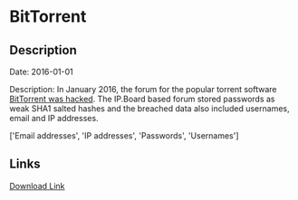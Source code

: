 # BitTorrent

## Description

Date: 2016-01-01

Description:
In January 2016, the forum for the popular torrent software <a href="https://motherboard.vice.com/read/another-day-another-hack-user-accounts-for-bittorrents-forum-hacking" target="_blank" rel="noopener">BitTorrent was hacked</a>. The IP.Board based forum stored passwords as weak SHA1 salted hashes and the breached data also included usernames, email and IP addresses.


['Email addresses', 'IP addresses', 'Passwords', 'Usernames']

## Links

[Download Link](https://link-to.net/1229997/209.87897925624154/dynamic/?r=Yml0dG9ycmVudC5jb20=)